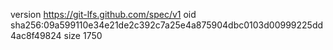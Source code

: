 version https://git-lfs.github.com/spec/v1
oid sha256:09a599110e34e21de2c392c7a25e4a875904dbc0103d00999225dd4ac8f49824
size 1750
